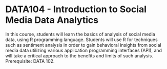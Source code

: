 # DATA104 - Introduction to Social Media Data Analytics

In this course, students will learn the basics of analysis of social media data, using R programming language. Students will use R for techniques such as sentiment analysis in order to gain behavioral insights from social media data utilizing various application programming interfaces (API), and will take a critical approach to the benefits and limits of such analysis. Prerequisite: DATA 102.
